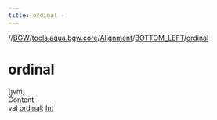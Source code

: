 ```yaml
---
title: ordinal -
---
```

//[BGW](../../../../index.md)/[tools.aqua.bgw.core](../../index.md)/[Alignment](../index.md)/[BOTTOM_LEFT](index.md)/[ordinal](ordinal.md)



# ordinal  
[jvm]  
Content  
val [ordinal](ordinal.md): [Int](https://kotlinlang.org/api/latest/jvm/stdlib/kotlin/-int/index.html)  



